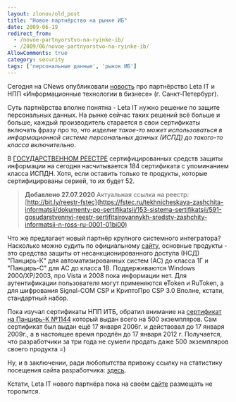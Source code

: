 ```yaml
---
layout: zlonov/old_post
title: "Новое партнёрство на рынке ИБ"
date: 2009-06-19
redirect_from:
  - /novoe-partnyorstvo-na-ryinke-ib/
  - /2009/06/novoe-partnyorstvo-na-ryinke-ib/
AllowComments: true
category: security
tags: ['персональные данные', 'рынок ИБ']
---
```

Сегодня на CNews опубликовали [новость](http://safe.cnews.ru/news/line/index.shtml?2009/06/19/351162) про партнёрство Leta IT и НПП «Информационные технологии в бизнесе» (г. Санкт-Петербург).

Суть партнёрства вполне понятна - Leta IT нужно решение по защите персональных данных. На рынке сейчас таких решений всё больше и больше, каждый производитель старается в свои сертификаты включать фразу про то, что *изделие такое-то может использоваться в информационной системе персональных данных (ИСПД) до такого-то класса включительно*.

В [ГОСУДАРСТВЕННОМ РЕЕСТРЕ](http://www.fstec.ru/_doc/reestr_sszi/_reestr_sszi.xls) сертифицированных средств защиты информации на сегодня насчитывается 184 сертификата с упоминанием класса ИСПДН. Хотя, если оставить только те продукты, которые сертифицированы серией, то их будет 52.

> **Добавлено 27.07.2020**
> Актуальная ссылка на реестр: [http://bit.ly/reestr-fstec](https://fstec.ru/tekhnicheskaya-zashchita-informatsii/dokumenty-po-sertifikatsii/153-sistema-sertifikatsii/591-gosudarstvennyj-reestr-sertifitsirovannykh-sredstv-zashchity-informatsii-n-ross-ru-0001-01bi00)

Что же предлагает новый партнёр крупного системного интегратора? Насколько можно судить по официальному [сайту](http://www.npp-itb.spb.ru/), основные продукты - это средства защиты от несанкционированного доступа (НСД) "Панцирь-К" для автоматизированных систем (АС) до класса 1Г и "Панцирь-С" для АС до класса 1В. Поддерживаются Windows 2000/XP/2003, про Vista и 2008 пока информации нет. Для аутентификации пользователя могут применяются eToken и RuToken, а для шифрования Signal-COM CSP и КриптоПро CSP 3.0 Вполне, кстати, стандартный набор.

Пока изучал сертификаты НПП ИТБ, обратил внимание на [сертификат на Панцирь-К №1144](http://www.npp-itb.spb.ru/files/CertArmour-K.htm) который выдан всего на 500 экземпляров. Сам сертификат был выдан ещё 17 января 2006г. и действовал до 17 января 2009г., а в настоящее время продлён до 17 января 2012 г. Получается, что разработчики за три года не сумели продать даже 500 экземпляров своего продукта =)

Ну, и в заключении, ради любопытства привожу ссылку на статистику посещения сайта разработчика: [здесь](http://rating.spylog.ru/?cid=420490).

Кстати, Leta IT нового партнёра пока на своём [сайте](http://www.leta.ru/partners) размещать не торопится.
